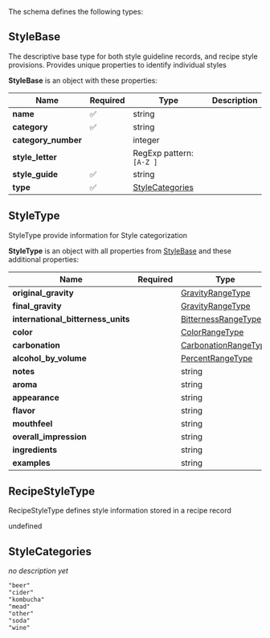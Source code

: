 The schema defines the following types:

## StyleBase 

The descriptive base type for both style guideline records, and recipe style provisions. Provides unique properties to identify individual styles

**StyleBase** is an object with these properties:

|Name|Required|Type|Description|
|--|--|--|--|
| **name** | ✅ | string|  |
| **category** | ✅ | string|  |
| **category_number** |  | integer|  |
| **style_letter** |  | RegExp pattern: `[A-Z ]`|  |
| **style_guide** | ✅ | string|  |
| **type** | ✅ | [StyleCategories](#stylecategories)|  |

## StyleType 

StyleType provide information for Style categorization

**StyleType** is an object with all properties from [StyleBase](#stylebase) and these additional properties:

|Name|Required|Type|Description|
|--|--|--|--|
| **original_gravity** |  | [GravityRangeType](measureable_units.json.md#gravityrangetype)|  |
| **final_gravity** |  | [GravityRangeType](measureable_units.json.md#gravityrangetype)|  |
| **international_bitterness_units** |  | [BitternessRangeType](measureable_units.json.md#bitternessrangetype)|  |
| **color** |  | [ColorRangeType](measureable_units.json.md#colorrangetype)|  |
| **carbonation** |  | [CarbonationRangeType](measureable_units.json.md#carbonationrangetype)|  |
| **alcohol_by_volume** |  | [PercentRangeType](measureable_units.json.md#percentrangetype)|  |
| **notes** |  | string|  |
| **aroma** |  | string|  |
| **appearance** |  | string|  |
| **flavor** |  | string|  |
| **mouthfeel** |  | string|  |
| **overall_impression** |  | string|  |
| **ingredients** |  | string|  |
| **examples** |  | string|  |

## RecipeStyleType 

RecipeStyleType defines style information stored in a recipe record

undefined
## StyleCategories 

*no description yet*

`"beer"`<br/>`"cider"`<br/>`"kombucha"`<br/>`"mead"`<br/>`"other"`<br/>`"soda"`<br/>`"wine"`
